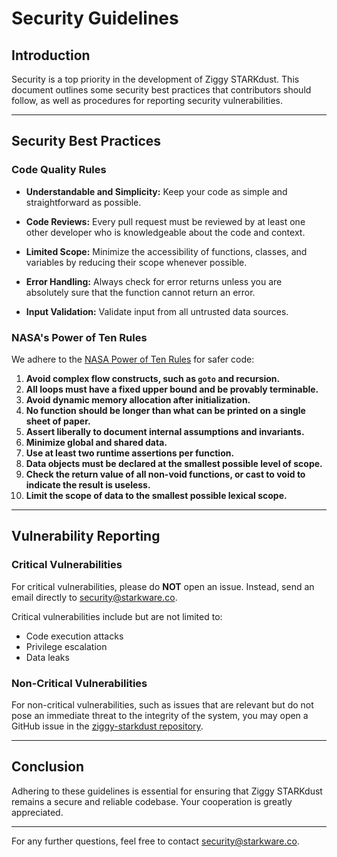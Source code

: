 # Security Guidelines

## Introduction

Security is a top priority in the development of Ziggy STARKdust. This document outlines some security best practices that contributors should follow, as well as procedures for reporting security vulnerabilities.

---

## Security Best Practices

### Code Quality Rules

- **Understandable and Simplicity:** Keep your code as simple and straightforward as possible.

- **Code Reviews:** Every pull request must be reviewed by at least one other developer who is knowledgeable about the code and context.

- **Limited Scope:** Minimize the accessibility of functions, classes, and variables by reducing their scope whenever possible.

- **Error Handling:** Always check for error returns unless you are absolutely sure that the function cannot return an error.

- **Input Validation:** Validate input from all untrusted data sources.

### NASA's Power of Ten Rules

We adhere to the [NASA Power of Ten Rules](https://en.wikipedia.org/wiki/The_Power_of_10:_Rules_for_Developing_Safety-Critical_Code) for safer code:

1. **Avoid complex flow constructs, such as `goto` and recursion.**
2. **All loops must have a fixed upper bound and be provably terminable.**
3. **Avoid dynamic memory allocation after initialization.**
4. **No function should be longer than what can be printed on a single sheet of paper.**
5. **Assert liberally to document internal assumptions and invariants.**
6. **Minimize global and shared data.**
7. **Use at least two runtime assertions per function.**
8. **Data objects must be declared at the smallest possible level of scope.**
9. **Check the return value of all non-void functions, or cast to void to indicate the result is useless.**
10. **Limit the scope of data to the smallest possible lexical scope.**

---

## Vulnerability Reporting

### Critical Vulnerabilities

For critical vulnerabilities, please do **NOT** open an issue. Instead, send an email directly to [security@starkware.co](mailto:security@starkware.co).

Critical vulnerabilities include but are not limited to:

- Code execution attacks
- Privilege escalation
- Data leaks

### Non-Critical Vulnerabilities

For non-critical vulnerabilities, such as issues that are relevant but do not pose an immediate threat to the integrity of the system, you may open a GitHub issue in the [ziggy-starkdust repository](https://github.com/keep-starknet-strange/ziggy-starkdust/issues).

---

## Conclusion

Adhering to these guidelines is essential for ensuring that Ziggy STARKdust remains a secure and reliable codebase. Your cooperation is greatly appreciated.

---

For any further questions, feel free to contact [security@starkware.co](mailto:security@starkware.co).
